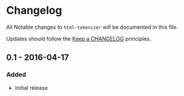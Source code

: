 # Changelog

All Notable changes to `html-tokenizer` will be documented in this file.

Updates should follow the [Keep a CHANGELOG](http://keepachangelog.com/) principles.

## 0.1 - 2016-04-17

### Added
- Initial release
